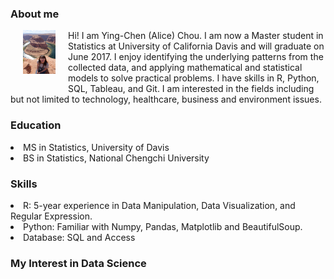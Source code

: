 <h3>About me</h3>

<img src="/pic/houseshoe_bend.jpg" style="float:left;margin:0 20px 20px;width:52px;height:69.5px">

<p>
  Hi! I am Ying-Chen (Alice) Chou. 
  I am now a Master student in Statistics at University of California Davis and will graduate on June 2017.
  I enjoy identifying the underlying patterns from the collected data, and applying mathematical and statistical models to solve practical problems.
  I have skills in R, Python, SQL, Tableau, and Git.
  I am interested in the fields including but not limited to technology, healthcare, business and environment issues. 
</p>

<h3>Education</h3>
<p>
<li> MS in Statistics, University of Davis</li>
<li> BS in Statistics, National Chengchi University</li>
</p>

<h3>Skills</h3>
<article>
<li> R: 5-year experience in Data Manipulation, Data Visualization, and Regular Expression.</li>
<li> Python: Familiar with Numpy, Pandas, Matplotlib and BeautifulSoup.</li>
<li> Database: SQL and Access</li>
</article>

<h3>My Interest in Data Science</h3>

